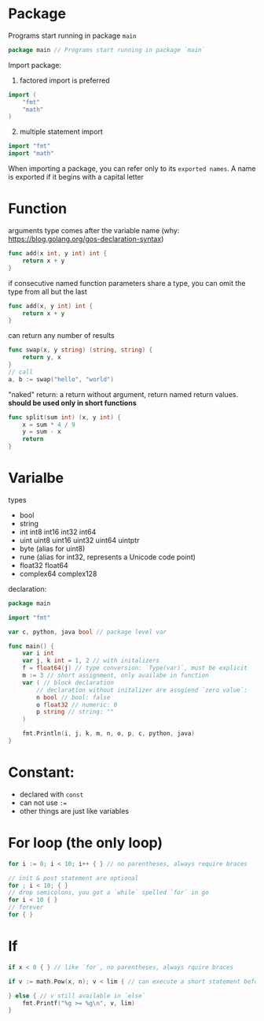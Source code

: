 # Package
Programs start running in package `main`

```go
package main // Programs start running in package `main`
```

Import package:

1. factored import is preferred

```go
import (
    "fmt"
    "math"
)
```

2. multiple statement import 

```go
import "fmt"
import "math"
```

When importing a package, you can refer only to its `exported names`. A name is exported if it begins with a capital letter

# Function

arguments type comes after the variable name (why: <https://blog.golang.org/gos-declaration-syntax>)

```go
func add(x int, y int) int {
    return x + y
}
```

if consecutive named function parameters share a type, you can omit the type from all but the last

```go
func add(x, y int) int {
    return x + y
}
```

can return any number of results

```go
func swap(x, y string) (string, string) {
    return y, x
}
// call
a, b := swap("hello", "world")
```

"naked" return: a return without argument, return named return values. **should be used only in short functions**

```go
func split(sum int) (x, y int) {
    x = sum * 4 / 9
    y = sum - x
    return
}
```

# Varialbe

types

- bool
- string
- int  int8  int16  int32  int64
- uint uint8 uint16 uint32 uint64 uintptr
- byte (alias for uint8)
- rune (alias for int32, represents a Unicode code point)
- float32 float64
- complex64 complex128

declaration:

```go
package main

import "fmt"

var c, python, java bool // package level var

func main() {
    var i int
    var j, k int = 1, 2 // with initalizers
    f = float64(j) // type conversion: `Type(var)`, must be explicit
    m := 3 // short assignment, only availabe in function
    var ( // block declaration
        // declaration without initalizer are assgiend `zero value`:
        n bool // bool: false
        o float32 // numeric: 0
        p string // string: ""
    )

    fmt.Println(i, j, k, m, n, o, p, c, python, java)
}
```

# Constant:

- declared with `const`
- can not use `:=`
- other things are just like variables

# For loop (the only loop)

```go
for i := 0; i < 10; i++ { } // no parentheses, always require braces

// init & post statement are optional
for ; i < 10; { }
// drop semicolons, you got a `while` spelled `for` in go
for i < 10 { }
// forever
for { }
```

# If

```go
if x < 0 { } // like `for`, no parentheses, always rquire braces

if v := math.Pow(x, n); v < lim { // can execute a short statement before condition

} else { // v still available in `else`
    fmt.Printf("%g >= %g\n", v, lim) 
}
```

